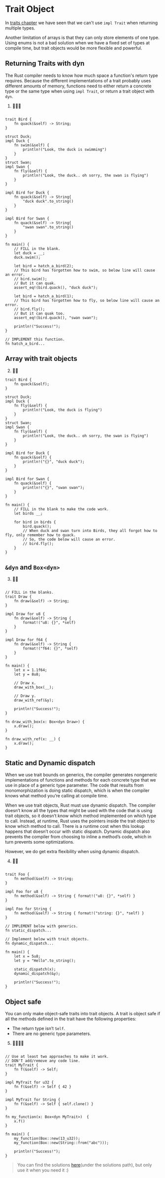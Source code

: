 # Trait Object

In [traits chapter](https://practice.rs/generics-traits/traits.html#returning-types-that-implement-traits) we have seen that we can't use `impl Trait` when returning multiple types.

Another limitation of arrays is that they can only store elements of one type. Using enums is not a bad solution when we have a fixed set of types at compile time, but trait objects would be more flexible and powerful.

## Returning Traits with dyn

The Rust compiler needs to know how much space a function's return type requires. Because the different implementations of a trait probably uses different amounts of memory, functions need to either return a concrete type or the same type when using `impl Trait`, or return a trait object with `dyn`.

1. 🌟🌟🌟

```rust,editable

trait Bird {
    fn quack(&self) -> String;
}

struct Duck;
impl Duck {
    fn swim(&self) {
        println!("Look, the duck is swimming")
    }
}
struct Swan;
impl Swan {
    fn fly(&self) {
        println!("Look, the duck.. oh sorry, the swan is flying")
    }
}

impl Bird for Duck {
    fn quack(&self) -> String{
        "duck duck".to_string()
    }
}

impl Bird for Swan {
    fn quack(&self) -> String{
        "swan swan".to_string()
    }
}

fn main() {
    // FILL in the blank.
    let duck = __;
    duck.swim();

    let bird = hatch_a_bird(2);
    // This bird has forgotten how to swim, so below line will cause an error.
    // bird.swim();
    // But it can quak.
    assert_eq!(bird.quack(), "duck duck");

    let bird = hatch_a_bird(1);
    // This bird has forgotten how to fly, so below line will cause an error.
    // bird.fly();
    // But it can quak too.
    assert_eq!(bird.quack(), "swan swan");

    println!("Success!");
}

// IMPLEMENT this function.
fn hatch_a_bird...

```

## Array with trait objects

2. 🌟🌟

```rust,editable
trait Bird {
    fn quack(&self);
}

struct Duck;
impl Duck {
    fn fly(&self) {
        println!("Look, the duck is flying")
    }
}
struct Swan;
impl Swan {
    fn fly(&self) {
        println!("Look, the duck.. oh sorry, the swan is flying")
    }
}

impl Bird for Duck {
    fn quack(&self) {
        println!("{}", "duck duck");
    }
}

impl Bird for Swan {
    fn quack(&self) {
        println!("{}", "swan swan");
    }
}

fn main() {
    // FILL in the blank to make the code work.
    let birds __;

    for bird in birds {
        bird.quack();
        // When duck and swan turn into Birds, they all forgot how to fly, only remember how to quack.
        // So, the code below will cause an error.
        // bird.fly();
    }
}
```

## `&dyn` and `Box<dyn>`

3. 🌟🌟

```rust,editable

// FILL in the blanks.
trait Draw {
    fn draw(&self) -> String;
}

impl Draw for u8 {
    fn draw(&self) -> String {
        format!("u8: {}", *self)
    }
}

impl Draw for f64 {
    fn draw(&self) -> String {
        format!("f64: {}", *self)
    }
}

fn main() {
    let x = 1.1f64;
    let y = 8u8;

    // Draw x.
    draw_with_box(__);

    // Draw y.
    draw_with_ref(&y);

    println!("Success!");
}

fn draw_with_box(x: Box<dyn Draw>) {
    x.draw();
}

fn draw_with_ref(x: __) {
    x.draw();
}
```

## Static and Dynamic dispatch

When we use trait bounds on generics, the compiler generates nongeneric implementations of functions and methods for each concrete type that we use in place of a generic type parameter. The code that results from monomorphization is doing static dispatch, which is when the compiler knows what method you’re calling at compile time.

When we use trait objects, Rust must use dynamic dispatch. The compiler doesn’t know all the types that might be used with the code that is using trait objects, so it doesn’t know which method implemented on which type to call. Instead, at runtime, Rust uses the pointers inside the trait object to know which method to call. There is a runtime cost when this lookup happens that doesn’t occur with static dispatch. Dynamic dispatch also prevents the compiler from choosing to inline a method’s code, which in turn prevents some optimizations.

However, we do get extra flexibility when using dynamic dispatch.

4. 🌟🌟

```rust,editable

trait Foo {
    fn method(&self) -> String;
}

impl Foo for u8 {
    fn method(&self) -> String { format!("u8: {}", *self) }
}

impl Foo for String {
    fn method(&self) -> String { format!("string: {}", *self) }
}

// IMPLEMENT below with generics.
fn static_dispatch...

// Implement below with trait objects.
fn dynamic_dispatch...

fn main() {
    let x = 5u8;
    let y = "Hello".to_string();

    static_dispatch(x);
    dynamic_dispatch(&y);

    println!("Success!");
}
```

## Object safe

You can only make object-safe traits into trait objects. A trait is object safe if all the methods defined in the trait have the following properties:

- The return type isn’t `Self`.
- There are no generic type parameters.

5. 🌟🌟🌟🌟

```rust,editable

// Use at least two approaches to make it work.
// DON'T add/remove any code line.
trait MyTrait {
    fn f(&self) -> Self;
}

impl MyTrait for u32 {
    fn f(&self) -> Self { 42 }
}

impl MyTrait for String {
    fn f(&self) -> Self { self.clone() }
}

fn my_function(x: Box<dyn MyTrait>)  {
    x.f()
}

fn main() {
    my_function(Box::new(13_u32));
    my_function(Box::new(String::from("abc")));

    println!("Success!");
}
```

> You can find the solutions [here](https://github.com/sunface/rust-by-practice)(under the solutions path), but only use it when you need it :)
